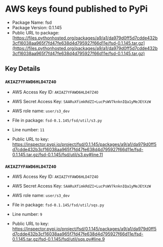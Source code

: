 # AWS keys found published to PyPi

* Package Name: fsd
* Package Version: 0.1.145
* Public URL to package: [https://files.pythonhosted.org/packages/a9/a1/da979d0ff5d7cdde432b3cf16038aa965f7fd47fe638d4d795927f66d11e/fsd-0.1.145.tar.gz](https://files.pythonhosted.org/packages/a9/a1/da979d0ff5d7cdde432b3cf16038aa965f7fd47fe638d4d795927f66d11e/fsd-0.1.145.tar.gz)

## Key Details

### `AKIAZ7YFAWD6HLD47Z4O`

* AWS Access Key ID: `AKIAZ7YFAWD6HLD47Z4O`
* AWS Secret Access Key: `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` 
* AWS role name: `user/s3_dev`
* File in package: `fsd-0.1.145/fsd/util/s3.py`
* Line number: `11`

* Public URL to key: https://inspector.pypi.io/project/fsd/0.1.145/packages/a9/a1/da979d0ff5d7cdde432b3cf16038aa965f7fd47fe638d4d795927f66d11e/fsd-0.1.145.tar.gz/fsd-0.1.145/fsd/util/s3.py#line.11



### `AKIAZ7YFAWD6HLD47Z4O`

* AWS Access Key ID: `AKIAZ7YFAWD6HLD47Z4O`
* AWS Secret Access Key: `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` 
* AWS role name: `user/s3_dev`
* File in package: `fsd-0.1.145/fsd/util/sqs.py`
* Line number: `9`

* Public URL to key: https://inspector.pypi.io/project/fsd/0.1.145/packages/a9/a1/da979d0ff5d7cdde432b3cf16038aa965f7fd47fe638d4d795927f66d11e/fsd-0.1.145.tar.gz/fsd-0.1.145/fsd/util/sqs.py#line.9


